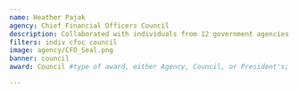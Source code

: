 ```yaml
---
name: Heather Pajak
agency: Chief Financial Officers Council
description: Collaborated with individuals from 12 government agencies to create innovative ways to identify and prevent improper payments made by the Federal Government. Her work has identified $74+ billion of potential savings for the American taxpayer.
filters: indiv cfoc council
image: agency/CFO_Seal.png
banner: council
award: Council #type of award, either Agency, Council, or President's; this is case sensitive so make sure to match the options listed exactly. This section generates the format of the card

---
```

